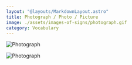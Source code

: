 ```yaml
---
layout: "@layouts/MarkdownLayout.astro"
title: Photograph / Photo / Picture
image: ./assets/images-of-signs/photograph.gif
category: Vocabulary
---
```


![Photograph](@signs/photograph.gif)

![Photograph](@signs/photograph-sgsl-sign-bank.gif)
